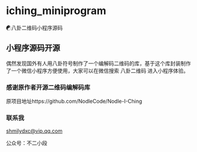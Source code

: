 # iching_miniprogram
☯八卦二维码小程序源码

## 小程序源码开源
偶然发现国外有人用八卦符号制作了一个编解码二维码的库，基于这个库封装制作了一个微信小程序方便使用，大家可以在微信搜索 八卦二维码 进入小程序体验。

### 感谢原作者开源二维码编解码库
原项目地址https://github.com/NodleCode/Nodle-I-Ching

### 联系我
shmilydxc@vip.qq.com

公众号：不二小段

